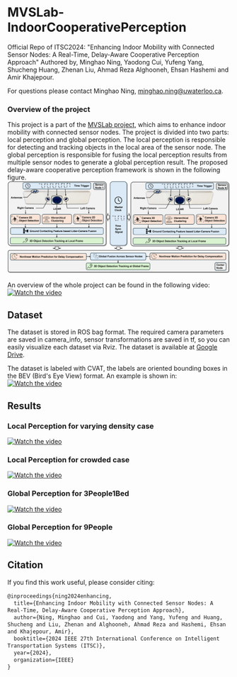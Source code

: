 # MVSLab-IndoorCooperativePerception
Official Repo of ITSC2024: "Enhancing Indoor Mobility with Connected Sensor Nodes: A Real-Time, Delay-Aware Cooperative Perception Approach" Authored by, Minghao Ning, Yaodong Cui, Yufeng Yang, Shucheng Huang, Zhenan Liu, Ahmad Reza Alghooneh, Ehsan Hashemi and Amir Khajepour. 

For questions please contact Minghao Ning, minghao.ning@uwaterloo.ca.

### Overview of the project

This project is a part of the [MVSLab project](https://uwaterloo.ca/mechatronic-vehicle-systems-lab/research/5g-autonomous-outdoor-and-indoor-fleet-mobility/indoor-5g-autonomous-fleet-mobility), which aims to enhance indoor mobility with connected sensor nodes. The project is divided into two parts: local perception and global perception. The local perception is responsible for detecting and tracking objects in the local area of the sensor node. The global perception is responsible for fusing the local perception results from multiple sensor nodes to generate a global perception result. The proposed delay-aware cooperative perception framework is shown in the following figure.
![Cooperative Perception Framework](figs/Framework.png)


An overview of the whole project can be found in the following video:
[![Watch the video](https://img.youtube.com/vi/YsNX8Ubo7pk/maxresdefault.jpg)](https://youtu.be/YsNX8Ubo7pk)

## Dataset
The dataset is stored in ROS bag format. The required camera parameters are saved in camera_info, sensor transformations are saved in tf, so you can easily visualize each dataset via Rviz. The dataset is available at [Google Drive](https://drive.google.com/drive/folders/1_2UOGiY8OORMtG4qc-np3rAN6A3O275M?usp=sharing).

The dataset is labeled with CVAT, the labels are oriented bounding boxes in the BEV (Bird's Eye View) format. An example is shown in:
[![Watch the video](https://img.youtube.com/vi/UVUcsEo8Olw/maxresdefault.jpg)](https://youtu.be/UVUcsEo8Olw)

## Results
### Local Perception for varying density case
[![Watch the video](https://img.youtube.com/vi/yXRH-UHOn6I/maxresdefault.jpg)](https://youtu.be/yXRH-UHOn6I)

### Local Perception for crowded case
[![Watch the video](https://img.youtube.com/vi/bZyYKFu86tI/maxresdefault.jpg)](https://youtu.be/bZyYKFu86tI)

### Global Perception for 3People1Bed
[![Watch the video](https://img.youtube.com/vi/ESNUPyDQLdw/maxresdefault.jpg)](https://youtu.be/ESNUPyDQLdw)

### Global Perception for 9People
[![Watch the video](https://img.youtube.com/vi/y_sCzz1o6HM/maxresdefault.jpg)](https://youtu.be/y_sCzz1o6HM)


## Citation
If you find this work useful, please consider citing:
```
@inproceedings{ning2024enhancing,
  title={Enhancing Indoor Mobility with Connected Sensor Nodes: A Real-Time, Delay-Aware Cooperative Perception Approach},
  author={Ning, Minghao and Cui, Yaodong and Yang, Yufeng and Huang, Shucheng and Liu, Zhenan and Alghooneh, Ahmad Reza and Hashemi, Ehsan and Khajepour, Amir},
  booktitle={2024 IEEE 27th International Conference on Intelligent Transportation Systems (ITSC)},
  year={2024},
  organization={IEEE}
}
```